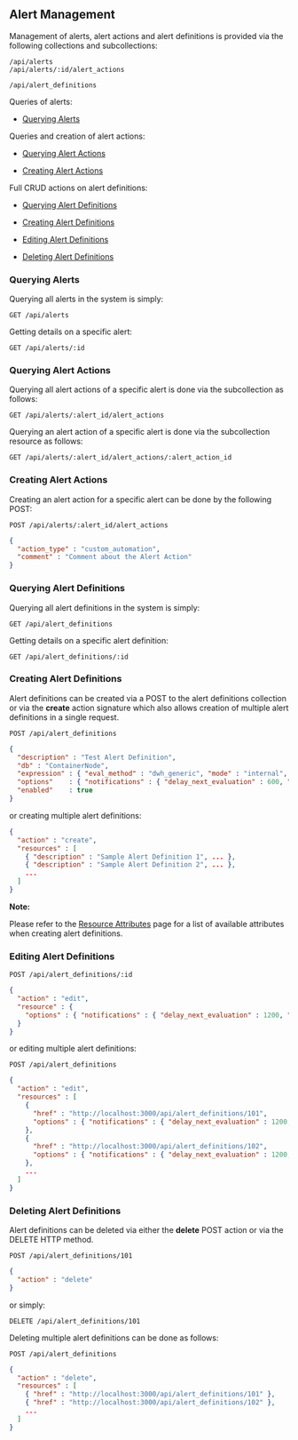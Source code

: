 ---
---

## Alert Management

Management of alerts, alert actions and alert definitions is provided
via the following collections and subcollections:

``` data
/api/alerts
/api/alerts/:id/alert_actions

/api/alert_definitions
```

Queries of alerts:

  - [Querying Alerts](#querying-alerts)

Queries and creation of alert actions:

  - [Querying Alert Actions](#querying-alert-actions)

  - [Creating Alert Actions](#creating-alert-actions)

Full CRUD actions on alert definitions:

  - [Querying Alert Definitions](#querying-alert-definitions)

  - [Creating Alert Definitions](#creating-alert-definitions)

  - [Editing Alert Definitions](#editing-alert-definitions)

  - [Deleting Alert Definitions](#deleting-alert-definitions)

### Querying Alerts

Querying all alerts in the system is simply:

    GET /api/alerts

Getting details on a specific alert:

    GET /api/alerts/:id

### Querying Alert Actions

Querying all alert actions of a specific alert is done via the
subcollection as follows:

    GET /api/alerts/:alert_id/alert_actions

Querying an alert action of a specific alert is done via the
subcollection resource as follows:

    GET /api/alerts/:alert_id/alert_actions/:alert_action_id

### Creating Alert Actions

Creating an alert action for a specific alert can be done by the
following POST:

    POST /api/alerts/:alert_id/alert_actions

``` json
{
  "action_type" : "custom_automation",
  "comment" : "Comment about the Alert Action"
}
```

### Querying Alert Definitions

Querying all alert definitions in the system is simply:

    GET /api/alert_definitions

Getting details on a specific alert definition:

    GET /api/alert_definitions/:id

### Creating Alert Definitions

Alert definitions can be created via a POST to the alert definitions
collection or via the **create** action signature which also allows
creation of multiple alert definitions in a single request.

    POST /api/alert_definitions

``` json
{
  "description" : "Test Alert Definition",
  "db" : "ContainerNode",
  "expression" : { "eval_method" : "dwh_generic", "mode" : "internal", "options" : {} },
  "options"    : { "notifications" : { "delay_next_evaluation" : 600, "evm_event" : {} } },
  "enabled"    : true
}
```

or creating multiple alert definitions:

``` json
{
  "action" : "create",
  "resources" : [
    { "description" : "Sample Alert Definition 1", ... },
    { "description" : "Sample Alert Definition 2", ... },
    ...
  ]
}
```

**Note:**

Please refer to the [Resource
Attributes](../appendices/resource_attributes.html#alert-definitions)
page for a list of available attributes when creating alert definitions.

</div>

### Editing Alert Definitions

    POST /api/alert_definitions/:id

``` json
{
  "action" : "edit",
  "resource" : {
    "options" : { "notifications" : { "delay_next_evaluation" : 1200, "evm:event" : {} } }
  }
}
```

or editing multiple alert definitions:

    POST /api/alert_definitions

``` json
{
  "action" : "edit",
  "resources" : [
    {
      "href" : "http://localhost:3000/api/alert_definitions/101",
      "options" : { "notifications" : { "delay_next_evaluation" : 1200, "evm:event" : {} } }
    },
    {
      "href" : "http://localhost:3000/api/alert_definitions/102",
      "options" : { "notifications" : { "delay_next_evaluation" : 1200, "evm:event" : {} } }
    },
    ...
  ]
}
```

### Deleting Alert Definitions

Alert definitions can be deleted via either the **delete** POST action
or via the DELETE HTTP method.

    POST /api/alert_definitions/101

``` json
{
  "action" : "delete"
}
```

or simply:

    DELETE /api/alert_definitions/101

Deleting multiple alert definitions can be done as follows:

    POST /api/alert_definitions

``` json
{
  "action" : "delete",
  "resources" : [
    { "href" : "http://localhost:3000/api/alert_definitions/101" },
    { "href" : "http://localhost:3000/api/alert_definitions/102" },
    ...
  ]
}
```
